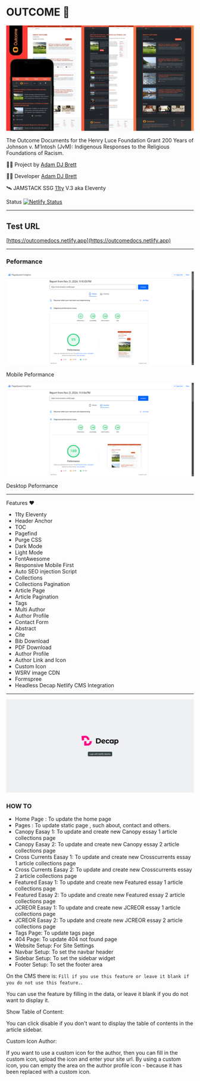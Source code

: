 # OUTCOME 🚀

![Outcome](outcome.jpg)

The Outcome Documents for the Henry Luce Foundation Grant 200 Years of Johnson v. M’Intosh (JvM): Indigenous Responses to the Religious Foundations of Racism.

👩‍🚀 Project by [Adam DJ Brett](https://www.adamdjbrett.com)

👩‍🚀 Developer [Adam DJ Brett](https://www.adamdjbrett.com)

🛰 JAMSTACK SSG [11ty](https://11ty.dev) V.3 aka Eleventy

Status 
[![Netlify Status](https://api.netlify.com/api/v1/badges/a51b8236-196a-4da3-8ca8-21a4d9666ea5/deploy-status)](https://app.netlify.com/sites/outcomedocs/deploys)


---

## Test URL

[https://outcomedocs.netlify.app](https://outcomedocs.netlify.app)

---

### Peformance

![Mobile Test](mobile.png)

Mobile Peformance

![Desktop Test](desktop.png)

Desktop Peformance

---

Features ❤️

+ 11ty Eleventy
+ Header Anchor
+ TOC
+ Pagefind
+ Purge CSS
+ Dark Mode
+ Light Mode
+ FontAwesome
+ Responsive Mobile First
+ Auto SEO injection Script
+ Collections
+ Collections Pagination
+ Article Page
+ Article Pagination
+ Tags
+ Multi Author
+ Author Profile
+ Contact Form
+ Abstract
+ Cite
+ Bib Download
+ PDF Download
+ Author Profile
+ Author Link and Icon
+ Custom Icon
+ WSRV image CDN
+ Formspree
+ Headless Decap Netlify CMS Integration

---

![Decap](decap.png)

### HOW TO 

+ Home Page : To update the home page
+ Pages : To update static page , such about, contact and others.
+ Canopy Easay 1: To update and create new Canopy essay 1 article collections page
+ Canopy Easay 2: To update and create new Canopy essay 2 article collections page
+ Cross Currents Easay 1: To update and create new Crosscurrents essay 1 article collections page
+ Cross Currents Easay 2: To update and create new Crosscurrents essay 2 article collections page
+ Featured Easay 1: To update and create new Featured essay 1 article collections page
+ Featured Easay 2: To update and create new Featured essay 2 article collections page
+ JCREOR Easay 1: To update and create new JCREOR essay 1 article collections page
+ JCREOR Easay 2: To update and create new JCREOR essay 2 article collections page
+ Tags Page: To update tags page
+ 404 Page: To update 404 not found page
+ Website Setup: For Site Settings
+ Navbar Setup: To set the navbar header
+ Sidebar Setup: To set the sidebar widget
+ Footer Setup: To set the footer area

On the CMS there is: `Fill if you use this feature or leave it blank if you do not use this feature.`.

You can use the feature by filling in the data, or leave it blank if you do not want to display it.

Show Table of Content: 

You can click disable if you don't want to display the table of contents in the article sidebar.

Custom Icon Author: 

If you want to use a custom icon for the author, then you can fill in the custom icon, upload the icon and enter your site url. By using a custom icon, you can empty the area on the author profile icon - because it has been replaced with a custom icon.
